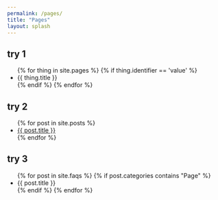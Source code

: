 ```yaml
---
permalink: /pages/
title: "Pages"
layout: splash
---
```


## try 1

<ul>
  {% for thing in site.pages %}
    {% if thing.identifier == 'value' %}
  <li>
    {{ thing.title }}
  </li>
  {% endif %}
  {% endfor %}
</ul>


## try 2

<ul>
  {% for post in site.posts %}
    <li>
      <a href="{{ post.url }}">{{ post.title }}</a>
    </li>
  {% endfor %}
</ul>

## try 3

<ul>
{% for post in site.faqs %} 
{% if post.categories contains "Page" %}
 <li>{{ post.title }}</li> 
{% endif %}
{% endfor %}
